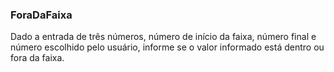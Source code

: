 ### ForaDaFaixa

Dado a entrada de três números, número de início da faixa, número final e número escolhido pelo usuário, informe se o valor informado está dentro ou fora da faixa.
